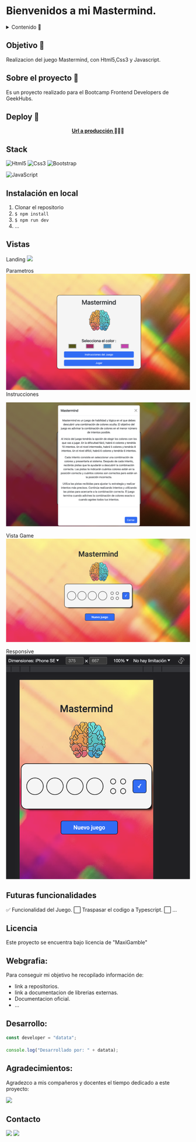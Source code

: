 # Bienvenidos a mi Mastermind.

<details>
  <summary>Contenido 📝</summary>
  <ol>
    <li><a href="#objetivo-🎯">Objetivo</a></li>
    <li><a href="#sobre-el-proyecto-🔎">Sobre el proyecto</a></li>
    <li><a href="#deploy-🚀">Deploy</a></li>
    <li><a href="#stack">Stack</a></li>
    <li><a href="#instalación-en-local">Instalación</a></li>
    <li><a href="#vistas">Vistas</a></li>
    <li><a href="#futuras-funcionalidades">Futuras funcionalidades</a></li>
    <li><a href="#licencia">Licencia</a></li>
    <li><a href="#webgrafia">Webgrafia</a></li>
    <li><a href="#desarrollo">Desarrollo</a></li>
    <li><a href="#agradecimientos">Agradecimientos</a></li>
    <li><a href="#contacto">Contacto</a></li>
  </ol>
</details>

## Objetivo 🎯

Realizacion del juego Mastermind, con Html5,Css3 y Javascript.

## Sobre el proyecto 🔎

Es un proyecto realizado para el Bootcamp Frontend Developers de GeekHubs.

## Deploy 🚀

<div align="center">
    <a href="https://github.com/Maxigamble/Maxigamble.github.io"><strong>Url a producción </strong></a>🚀🚀🚀
</div>

## Stack

![Html5](https://img.shields.io/badge/HTML5-E34F26?style=for-the-badge&logo=html5&logoColor=white)
![Css3](https://img.shields.io/badge/CSS3-1572B6?style=for-the-badge&logo=css3&logoColor=white)
![Bootstrap](https://img.shields.io/badge/Bootstrap-563D7C?style=for-the-badge&logo=bootstrap&logoColor=white)

![JavaScript](https://img.shields.io/badge/javascript-%23323330.svg?style=for-the-badge&logo=javascript&logoColor=%23F7DF1E)

 </div>

## Instalación en local

1. Clonar el repositorio
2. `$ npm install`
3. `$ npm run dev`
4. ...

## Vistas

Landing
<img src="../Mastermind/recursos/vistaHome.png">

Parametros
<img src="./recursos/vistaParametros.png
">
Instrucciones

<img src="./recursos/instrucciones.png">

Vista Game
<img src="./recursos/vistaGame.png">

Responsive
<img src="./recursos/responsiveUno.png">

## Futuras funcionalidades

✅ Funcionalidad del Juego.
⬜ Traspasar el codigo a Typescript.
⬜ ...

## Licencia

Este proyecto se encuentra bajo licencia de "MaxiGamble"

## Webgrafia:

Para conseguir mi objetivo he recopilado información de:

- link a repositorios.
- link a documentacion de librerias externas.
- Documentacion oficial.
- ...

## Desarrollo:

```js
const developer = "datata";

console.log("Desarrollado por: " + datata);
```

## Agradecimientos:

Agradezco a mis compañeros y docentes el tiempo dedicado a este proyecto:

<!-- - **_Maxi_**   -->

<a href="https://github.com/Maxigamble" target="_blank"><img src="https://img.shields.io/badge/github-24292F?style=for-the-badge&logo=github&logoColor=green" target="_blank"></a>

## Contacto

<a href = "mailto:chavezmaxi@gmail.com"><img src="https://img.shields.io/badge/Gmail-C6362C?style=for-the-badge&logo=gmail&logoColor=white" target="_blank"></a>
<a href="https://www.linkedin.com/in/maximiliano-chavez-b12877107" target="_blank"><img src="https://img.shields.io/badge/-LinkedIn-%230077B5?style=for-the-badge&logo=linkedin&logoColor=white" target="_blank"></a>

</p>
